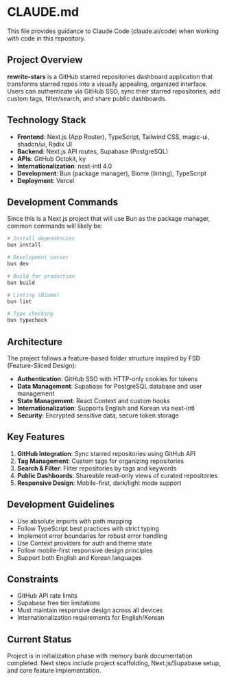 # CLAUDE.md

This file provides guidance to Claude Code (claude.ai/code) when working with code in this repository.

## Project Overview

**rewrite-stars** is a GitHub starred repositories dashboard application that transforms starred repos into a visually appealing, organized interface. Users can authenticate via GitHub SSO, sync their starred repositories, add custom tags, filter/search, and share public dashboards.

## Technology Stack

- **Frontend**: Next.js (App Router), TypeScript, Tailwind CSS, magic-ui, shadcn/ui, Radix UI
- **Backend**: Next.js API routes, Supabase (PostgreSQL) 
- **APIs**: GitHub Octokit, ky
- **Internationalization**: next-intl 4.0
- **Development**: Bun (package manager), Biome (linting), TypeScript
- **Deployment**: Vercel

## Development Commands

Since this is a Next.js project that will use Bun as the package manager, common commands will likely be:

```bash
# Install dependencies
bun install

# Development server
bun dev

# Build for production
bun build

# Linting (Biome)
bun lint

# Type checking
bun typecheck
```

## Architecture

The project follows a feature-based folder structure inspired by FSD (Feature-Sliced Design):

- **Authentication**: GitHub SSO with HTTP-only cookies for tokens
- **Data Management**: Supabase for PostgreSQL database and user management
- **State Management**: React Context and custom hooks
- **Internationalization**: Supports English and Korean via next-intl
- **Security**: Encrypted sensitive data, secure token storage

## Key Features

1. **GitHub Integration**: Sync starred repositories using GitHub API
2. **Tag Management**: Custom tags for organizing repositories
3. **Search & Filter**: Filter repositories by tags and keywords
4. **Public Dashboards**: Shareable read-only views of curated repositories
5. **Responsive Design**: Mobile-first, dark/light mode support

## Development Guidelines

- Use absolute imports with path mapping
- Follow TypeScript best practices with strict typing
- Implement error boundaries for robust error handling
- Use Context providers for auth and theme state
- Follow mobile-first responsive design principles
- Support both English and Korean languages

## Constraints

- GitHub API rate limits
- Supabase free tier limitations
- Must maintain responsive design across all devices
- Internationalization requirements for English/Korean

## Current Status

Project is in initialization phase with memory bank documentation completed. Next steps include project scaffolding, Next.js/Supabase setup, and core feature implementation.